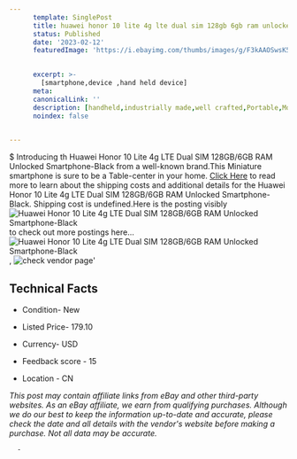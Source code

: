 ```yaml
---
      template: SinglePost
      title: huawei honor 10 lite 4g lte dual sim 128gb 6gb ram unlocked smartphone black
      status: Published
      date: '2023-02-12'
      featuredImage: 'https://i.ebayimg.com/thumbs/images/g/F3kAAOSwsK5jKJbo/s-l225.jpg'
       

      excerpt: >-
        [smartphone,device ,hand held device]
      meta:
      canonicalLink: ''
      description: [handheld,industrially made,well crafted,Portable,Mobile,Compact,Convenient,Lightweight,Maneuverable,Man-portable,Miniature,Carriable,Hand-held,Light,Holdable,Transportable,Mobile device,Pocket-sized,On-the-go,Wireless,Cordless,Compact size,Convenient size, smartphone,device ,hand held device]
      noindex: false
      

---
```

$
      Introducing th Huawei Honor 10 Lite 4g LTE Dual SIM 128GB/6GB RAM  Unlocked Smartphone-Black from a well-known brand.This Miniature smartphone is sure to be a Table-center in your home. [Click Here](https://www.ebay.com/itm/403895039752?hash=item5e0a053708%3Ag%3AF3kAAOSwsK5jKJbo&mkevt=1&mkcid=1&mkrid=711-53200-19255-0&campid=%253CePNCampaignId%253E&customid=%253CreferenceId%253E&toolid=10049) to read more to learn about the shipping costs and additional details for the Huawei Honor 10 Lite 4g LTE Dual SIM 128GB/6GB RAM  Unlocked Smartphone-Black. Shipping cost is undefined.Here is the posting visibly ![Huawei Honor 10 Lite 4g LTE Dual SIM 128GB/6GB RAM  Unlocked Smartphone-Black](https://i.ebayimg.com/thumbs/images/g/F3kAAOSwsK5jKJbo/s-l225.jpg) to check out more postings here... ![Huawei Honor 10 Lite 4g LTE Dual SIM 128GB/6GB RAM  Unlocked Smartphone-Black](https://i.ebayimg.com/images/g/F3kAAOSwsK5jKJbo/s-l960.jpg), ![check vendor page](https://origin-galleryplus.ebayimg.com/ws/web/403895039752_2_0_1/225x225.jpg)'

      

 ## Technical Facts 



     
      

 - Condition- New 


      

 - Listed Price- 179.10 


      

 - Currency- USD 


      

 - Feedback score - 15 


      

 - Location - CN 


      
      

 *_This post may contain affiliate links from eBay and other third-party websites. As an eBay affiliate, we earn from qualifying purchases. Although we do our best to keep the information up-to-date and accurate, please check the date and all details with the vendor's website before making a purchase. Not all data may be accurate._*




      -
